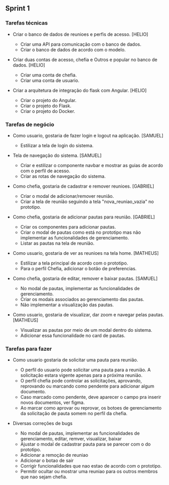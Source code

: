 ## Sprint 1

### Tarefas técnicas

* Criar o banco de dados de reunioes e perfis de acesso. [HELIO]
    - Criar uma API para comunicação com o banco de dados.
    - Criar o banco de dados de acordo com o modelo.

* Criar duas contas de acesso, chefia e Outros e popular no banco de dados. [HELIO]
    - Criar uma conta de chefia.
    - Criar uma conta de usuario.

* Criar a arquitetura de integração do flask com Angular. [HELIO]
    - Criar o projeto do Angular.
    - Criar o projeto do Flask.
    - Criar o projeto do Docker.

### Tarefas de negócio

* Como usuario, gostaria de fazer login e logout na aplicação. [SAMUEL]
    - Estilizar a tela de login do sistema.

* Tela de navegação do sistema. [SAMUEL]
    - Criar e estilizar o componente navbar e mostrar as guias de acordo com o perfil de acesso.
    - Criar as rotas de navegação do sistema.

* Como chefia, gostaria de cadastrar e remover reunioes. [GABRIEL]
    - Criar o modal de adicionar/remover reunião.
    - Criar a tela de reunião seguindo a tela "nova_reuniao_vazia" no prototipo.

* Como chefia, gostaria de adicionar pautas para reunião. [GABRIEL]
    - Criar os componentes para adicionar pautas.
    - Criar o modal de pautas como está no prototipo mas não implementar as funcionalidades de gerenciamento.
    - Listar as pautas na tela de reunião.

* Como usuario, gostaria de ver as reunioes na tela home. [MATHEUS]
    - Estilizar a tela principal de acordo com o prototipo.
    - Para o perfil Chefia, adicionar o botão de preferencias.

* Como chefia, gostaria de editar, remover e baixar pautas. [SAMUEL]
    - No modal de pautas, implementar as funcionalidades de gerenciamento.
    - Criar os modais associados ao gerenciamento das pautas.
    - Não implementar a visualização das pautas.

* Como usuario, gostaria de visualizar, dar zoom e navegar pelas pautas. [MATHEUS]
    - Visualizar as pautas por meio de um modal dentro do sistema.
    - Adicionar essa funcionalidade no card de pautas.

### Tarefas para fazer

* Como usuario gostaria de solicitar uma pauta para reunião.
    - O perfil do usuario pode solicitar uma pauta para a reunião. A solicitação estara vigente apenas para a próxima reunião.
    - O perfil chefia pode controlar as solicitações, aprovando, reprovando ou marcando como pendente para adicionar algum documento.
    - Caso marcado como pendente, deve aparecer o campo pra inserir novos documentos, ver figma.
    - Ao marcar como aprovar ou reprovar, os botoes de gerenciamento da solicitação de pauta somem no perfil da chefia.


* Diversas correções de bugs
    - No modal de pautas, implementar as funcionalidades de gerenciamento, editar, remver, visualizar, baixar
    - Ajustar o modal de cadastrar pauta para se parecer com o do prototipo.
    - Adicionar a remoção de reuniao
    - Adicionar o botao de sair
    - Corrigir funcionalidades que nao estao de acordo com o prototipo.
    - Permitir ocultar ou mostrar uma reuniao para os outros membros que nao sejam chefia.
    

